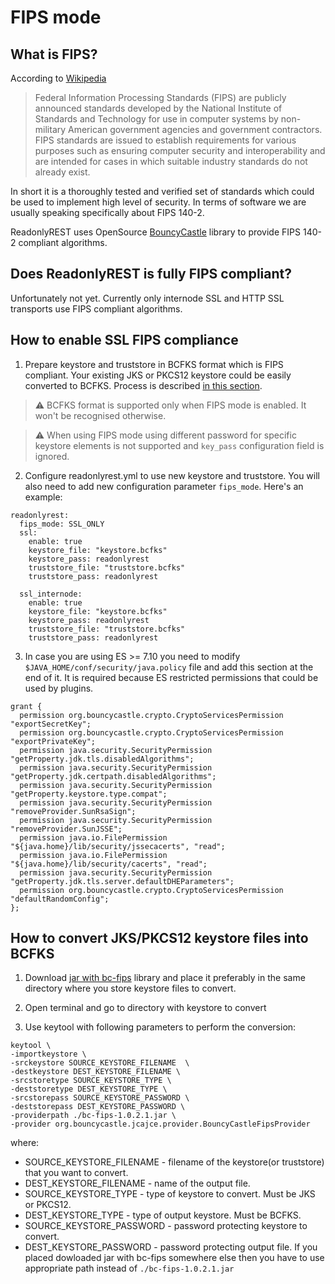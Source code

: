 # FIPS mode

## What is FIPS?

According to [Wikipedia](https://en.wikipedia.org/wiki/Federal_Information_Processing_Standards) 
> Federal Information Processing Standards (FIPS) are publicly announced standards developed by the National Institute of Standards and Technology for use in computer systems by non-military American government agencies and government contractors.
> FIPS standards are issued to establish requirements for various purposes such as ensuring computer security and interoperability and are intended for cases in which suitable industry standards do not already exist.

In short it is a thoroughly tested and verified set of standards which could be used to implement high level of security. In terms of software we are usually speaking specifically about FIPS 140-2. 

ReadonlyREST uses OpenSource [BouncyCastle](https://www.bouncycastle.org) library to provide FIPS 140-2 compliant algorithms.

## Does ReadonlyREST is fully FIPS compliant?

Unfortunately not yet. Currently only internode SSL and HTTP SSL transports use FIPS compliant algorithms.

## How to enable SSL FIPS compliance

1. Prepare keystore and truststore in BCFKS format which is FIPS compliant. Your existing JKS or PKCS12 keystore could be easily converted to BCFKS. Process is described [in this section](#how-to-convert-jkspkcs12-keystore-files-into-bcfks). 
> :warning: BCFKS format is supported only when FIPS mode is enabled. It won't be recognised otherwise.

> :warning: When using FIPS mode using different password for specific keystore elements is not supported and `key_pass` configuration field is ignored.

2. Configure readonlyrest.yml to use new keystore and truststore. You will also need to add new configuration parameter `fips_mode`. Here's an example:
``` 
readonlyrest:
  fips_mode: SSL_ONLY
  ssl:
    enable: true
    keystore_file: "keystore.bcfks"
    keystore_pass: readonlyrest
    truststore_file: "truststore.bcfks"
    truststore_pass: readonlyrest

  ssl_internode:
    enable: true
    keystore_file: "keystore.bcfks"
    keystore_pass: readonlyrest
    truststore_file: "truststore.bcfks"
    truststore_pass: readonlyrest
```
3. In case you are using ES >= 7.10 you need to modify `$JAVA_HOME/conf/security/java.policy` file and add this section at the end of it. It is required because ES restricted permissions that could be used by plugins.
```
grant {
  permission org.bouncycastle.crypto.CryptoServicesPermission "exportSecretKey";
  permission org.bouncycastle.crypto.CryptoServicesPermission "exportPrivateKey";
  permission java.security.SecurityPermission "getProperty.jdk.tls.disabledAlgorithms";
  permission java.security.SecurityPermission "getProperty.jdk.certpath.disabledAlgorithms";
  permission java.security.SecurityPermission "getProperty.keystore.type.compat";
  permission java.security.SecurityPermission "removeProvider.SunRsaSign";
  permission java.security.SecurityPermission "removeProvider.SunJSSE";
  permission java.io.FilePermission "${java.home}/lib/security/jssecacerts", "read";
  permission java.io.FilePermission "${java.home}/lib/security/cacerts", "read";
  permission java.security.SecurityPermission "getProperty.jdk.tls.server.defaultDHEParameters";
  permission org.bouncycastle.crypto.CryptoServicesPermission "defaultRandomConfig";
};
```


## How to convert JKS/PKCS12 keystore files into BCFKS

1. Download [jar with bc-fips](https://repo1.maven.org/maven2/org/bouncycastle/bc-fips/1.0.2.3/bc-fips-1.0.2.3.jar) library and place it preferably in the same directory where you store keystore files to convert. 

2. Open terminal and go to directory with keystore to convert

3. Use keytool with following parameters to perform the conversion:
  ```
  keytool \
  -importkeystore \
  -srckeystore SOURCE_KEYSTORE_FILENAME  \
  -destkeystore DEST_KEYSTORE_FILENAME \
  -srcstoretype SOURCE_KEYSTORE_TYPE \
  -deststoretype DEST_KEYSTORE_TYPE \
  -srcstorepass SOURCE_KEYSTORE_PASSWORD \
  -deststorepass DEST_KEYSTORE_PASSWORD \
  -providerpath ./bc-fips-1.0.2.1.jar \
  -provider org.bouncycastle.jcajce.provider.BouncyCastleFipsProvider
  ```
  where:
  * SOURCE_KEYSTORE_FILENAME - filename of the keystore(or truststore) that you want to convert.
  * DEST_KEYSTORE_FILENAME - name of the output file.
  * SOURCE_KEYSTORE_TYPE - type of keystore to convert. Must be JKS or PKCS12.
  * DEST_KEYSTORE_TYPE - type of output keystore. Must be BCFKS.
  * SOURCE_KEYSTORE_PASSWORD - password protecting keystore to convert.
  * DEST_KEYSTORE_PASSWORD - password protecting output file.
  If you placed dowloaded jar with bc-fips somewhere else then you have to use appropriate path instead of `./bc-fips-1.0.2.1.jar` 

